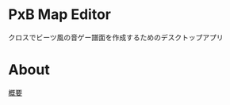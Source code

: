 # PxB Map Editor
クロスでビーツ風の音ゲー譜面を作成するためのデスクトップアプリ

# About
[概要](http://pentamania.hatenablog.com/entry/2017/03/16/155547)
